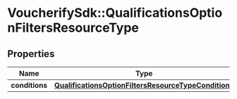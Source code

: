 # VoucherifySdk::QualificationsOptionFiltersResourceType

## Properties

| Name | Type | Description | Notes |
| ---- | ---- | ----------- | ----- |
| **conditions** | [**QualificationsOptionFiltersResourceTypeConditions**](QualificationsOptionFiltersResourceTypeConditions.md) |  | [optional] |

